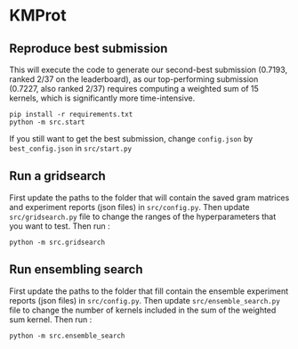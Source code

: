 # KMProt

## Reproduce best submission
This will execute the code to generate our second-best submission (0.7193, ranked 2/37 on the leaderboard), as our top-performing submission (0.7227, also ranked 2/37) requires computing a weighted sum of 15 kernels, which is significantly more time-intensive.

```
pip install -r requirements.txt
python -m src.start
````
If you still want to get the best submission, change `config.json` by `best_config.json` in `src/start.py`

## Run a gridsearch

First update the paths to the folder that will contain the saved gram matrices and experiment reports (json files) in `src/config.py`. Then update `src/gridsearch.py` file to change the ranges of the hyperparameters that you want to test. Then run : 

```
python -m src.gridsearch
```

## Run ensembling search

First update the paths to the folder that fill contain the ensemble experiment reports (json files) in `src/config.py`. Then update `src/ensemble_search.py` file to change the number of kernels included in the sum of the weighted sum kernel. Then run : 
```
python -m src.ensemble_search
```
